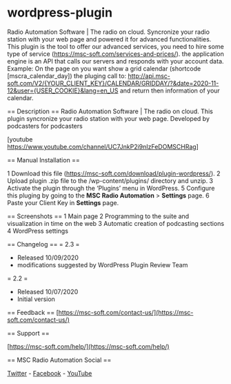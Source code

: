 # wordpress-plugin

Radio Automation Software | The radio on cloud.
Syncronize your radio station with your web page and powered it for advanced functionalities.
This plugin is the tool to offer our advanced services, you need to hire some type of service (https://msc-soft.com/services-and-prices/). 
the application engine is an API that calls our servers and responds with your account data.
Example: On the page on you want show a grid calendar (shortcode [mscra_calendar_day]) the pluging call to:
http://api.msc-soft.com/V2/{YOUR_CLIENT_KEY}/CALENDAR/GRIDDAY/?&date=2020-11-12&user={USER_COOKIE}&lang=en_US
and return then information of your calendar.

== Description ==
Radio Automation Software | The radio on cloud. This plugin syncronize your radio station with your web page.
Developed by podcasters for podcasters

[youtube https://www.youtube.com/channel/UC7JnkP2i9nIzFeDOMSCHRag]

== Manual Installation ==

1 Download this file (https://msc-soft.com/download/plugin-wordpress/).
2 Upload plugin .zip file to the /wp-content/plugins/ directory and unzip.
3 Activate the plugin through the ‘Plugins’ menu in WordPress.
5 Configure this pluging by going to the **MSC Radio Automation** > **Settings** page. 
6 Paste your Client Key in **Settings** page.

== Screenshots ==
1 Main page
2 Programming to the suite and visualization in time on the web
3 Automatic creation of podcasting sections
4 WordPress settings

== Changelog ==
= 2.3 =
* Released 10/09/2020
* modifications suggested by WordPress Plugin Review Team


= 2.2 =
* Released 10/07/2020
* Initial version

== Feedback == 
 [https://msc-soft.com/contact-us/](https://msc-soft.com/contact-us/)

== Support == 

 [https://msc-soft.com/help/](https://msc-soft.com/help/)

== MSC Radio Automation Social == 
 
 [Twitter](https://twitter.com/msc_soft) - [Facebook](https://www.facebook.com/MscRadioAutomation) - [YouTube](https://www.youtube.com/channel/UC7JnkP2i9nIzFeDOMSCHRag)

